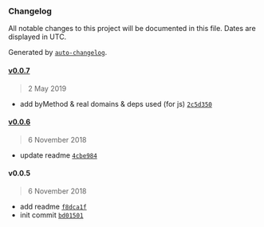 ### Changelog

All notable changes to this project will be documented in this file. Dates are displayed in UTC.

Generated by [`auto-changelog`](https://github.com/CookPete/auto-changelog).

#### [v0.0.7](https://github.com/DavidWells/serverless-manifest-plugin/compare/v0.0.7...v0.0.7)

> 2 May 2019

- add byMethod & real domains & deps used (for js) [`2c5d350`](https://github.com/DavidWells/serverless-manifest-plugin/commit/2c5d350f3ed3547894c2e884492ca8b4192dcd5d)

#### [v0.0.6](https://github.com/DavidWells/serverless-manifest-plugin/compare/v0.0.5...v0.0.6)

> 6 November 2018

- update readme [`4cbe984`](https://github.com/DavidWells/serverless-manifest-plugin/commit/4cbe984ffc15ef0ead2dea204191c18da9996a81)

#### v0.0.5

> 6 November 2018

- add readme [`f8dca1f`](https://github.com/DavidWells/serverless-manifest-plugin/commit/f8dca1f45f436511fec50e94a48fbd822c834110)
- init commit [`bd01501`](https://github.com/DavidWells/serverless-manifest-plugin/commit/bd01501a9688734a92f32711719644a2f0504106)
